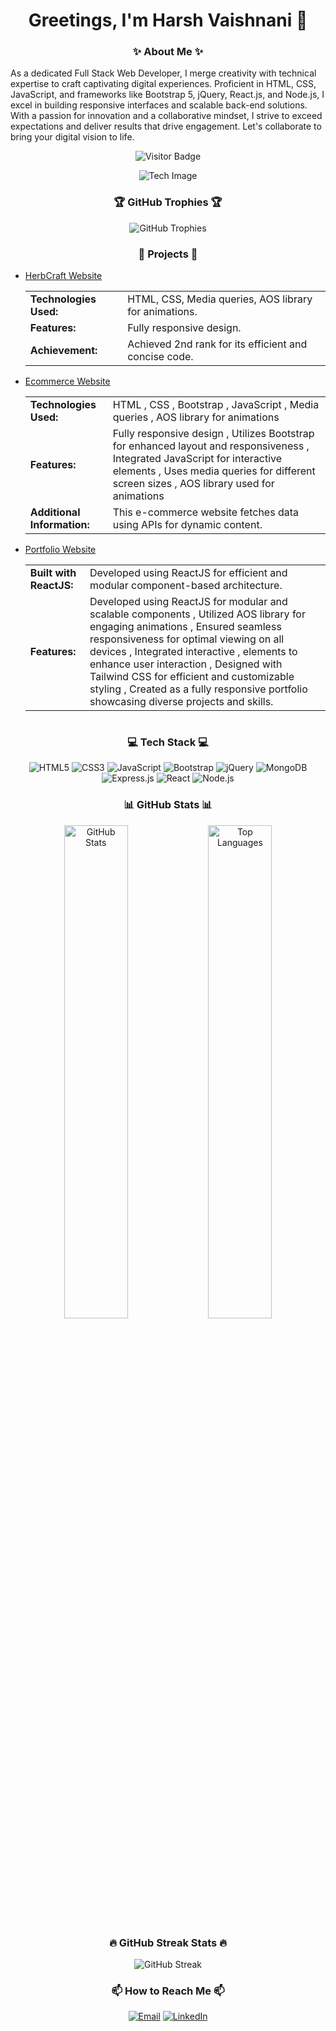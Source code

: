 <h1 align="center"> Greetings, I'm Harsh Vaishnani 👋</h1>

<!--
**Harsh-Vaishnani/Harsh-Vaishnani** is a ✨ _special_ ✨ repository because its `README.md` (this file) appears on your GitHub profile.
-->

<h3 align="center">✨ About Me ✨</h3>
    
<p>
As a dedicated Full Stack Web Developer, I merge creativity with technical expertise to craft captivating digital experiences. Proficient in HTML, CSS, JavaScript, and frameworks like Bootstrap 5, jQuery, React.js, and Node.js, I excel in building responsive interfaces and scalable back-end solutions. With a passion for innovation and a collaborative mindset, I strive to exceed expectations and deliver results that drive engagement. Let's collaborate to bring your digital vision to life.
</p>

<p align="center">
    <img src="https://komarev.com/ghpvc/?username=Harsh-Vaishnani&color=blue&style=flat-square" alt="Visitor Badge" />
</p>

<div align="center">
    <img src="https://r4.wallpaperflare.com/wallpaper/435/542/549/javascript-google-node-js-html-microsoft-visual-studio-hd-wallpaper-37820829361743c78ebe5d791ed75946.jpg" alt="Tech Image" />
</div>

<h3 align="center">🏆 GitHub Trophies 🏆</h3>
<p align="center">
    <img src="https://github-profile-trophy.vercel.app/?username=Harsh-Vaishnani&theme=noctis_minimus" alt="GitHub Trophies" />
</p>

<h3 align="center">📂 Projects 📂</h3>
<ul>
  <li>
            <a href="https://github.com/Harsh-Vaishnani/Project1">HerbCraft Website</a>
      <div style="display: flex;">
      <table>
  <tr>
    <td><strong>Technologies Used:</strong></td>
    <td>HTML, CSS, Media queries, AOS library for animations.</td>
  </tr>
    <tr>
    <td><strong>Features:</strong></td>
    <td>Fully responsive design.</td>
  </tr>
            <tr>
    <td><strong>Achievement:</strong></td>
    <td>Achieved 2nd rank for its efficient and concise code.</td>
  </tr>
</table>
</div>
  </li>
    <li><a href="https://github.com/Harsh-Vaishnani/Project2">Ecommerce Website</a>
              <div style="display: flex;">
      <table>
  <tr>
    <td><strong>Technologies Used:</strong></td>
    <td>HTML , CSS , Bootstrap , JavaScript , Media queries , AOS library for animations</td>
  </tr>
    <tr>
    <td><strong>Features:</strong></td>
    <td>Fully responsive design , Utilizes Bootstrap for enhanced layout and responsiveness , Integrated JavaScript for interactive elements , Uses media queries for different screen sizes , AOS library used for animations</td>
  </tr>
            <tr>
    <td><strong>Additional Information:</strong></td>
    <td>This e-commerce website fetches data using APIs for dynamic content.</td>
  </tr>
</table>
</div>
    </li>
    <li><a href="https://github.com/Harsh-Vaishnani/Project3">Portfolio Website</a> 
    <div style="display: flex;">
      <table>
  <tr>
    <td><strong>Built with ReactJS:</strong></td>
    <td>Developed using ReactJS for efficient and modular component-based architecture.</td>
  </tr>
    <tr>
    <td><strong>Features:</strong></td>
    <td>Developed using ReactJS for modular and scalable components , Utilized AOS library for engaging animations , Ensured seamless responsiveness for optimal viewing on all devices , Integrated interactive , elements to enhance user interaction , Designed with Tailwind CSS for efficient and customizable styling , Created as a fully responsive portfolio showcasing diverse projects and skills.</td>
  </tr>

</table>
</div>
    </li>
</ul>
<h3 align="center">💻 Tech Stack 💻</h3>
<p align="center">
    <img src="https://img.shields.io/badge/HTML5-E34F26?style=for-the-badge&logo=html5&logoColor=white" alt="HTML5" />
    <img src="https://img.shields.io/badge/CSS3-1572B6?style=for-the-badge&logo=css3&logoColor=white" alt="CSS3" />
    <img src="https://img.shields.io/badge/JavaScript-F7DF1E?style=for-the-badge&logo=javascript&logoColor=black" alt="JavaScript" />
    <img src="https://img.shields.io/badge/Bootstrap-563D7C?style=for-the-badge&logo=bootstrap&logoColor=white" alt="Bootstrap" />
    <img src="https://img.shields.io/badge/jQuery-0769AD?style=for-the-badge&logo=jquery&logoColor=white" alt="jQuery" />
    <img src="https://img.shields.io/badge/MongoDB-4EA94B?style=for-the-badge&logo=mongodb&logoColor=white" alt="MongoDB" />
    <img src="https://img.shields.io/badge/Express.js-000000?style=for-the-badge&logo=express&logoColor=white" alt="Express.js" />
    <img src="https://img.shields.io/badge/React-20232A?style=for-the-badge&logo=react&logoColor=61DAFB" alt="React" />
    <img src="https://img.shields.io/badge/Node.js-339933?style=for-the-badge&logo=nodedotjs&logoColor=white" alt="Node.js" />
</p>

<h3 align="center">📊 GitHub Stats 📊</h3>

<div align="center">
    
<img src="https://github-readme-stats.vercel.app/api?username=Harsh-Vaishnani&show_icons=true&theme=noctis_minimus" alt="GitHub Stats" width="45%" />
    
<img src="https://github-readme-stats.vercel.app/api/top-langs/?username=Harsh-Vaishnani&layout=compact&theme=noctis_minimus" alt="Top Languages" width="45%" />

</div>

<h3 align="center">🔥 GitHub Streak Stats 🔥</h3>
<p align="center">
    <img src="https://github-readme-streak-stats.herokuapp.com/?user=Harsh-Vaishnani&theme=noctis_minimus" alt="GitHub Streak" />
</p>


<h3 align="center">📫 How to Reach Me 📫</h3>

<p align="center">
    <a href="mailto:vaishnaniharsh8@gmail.com"><img src="https://img.shields.io/badge/Email-D14836?style=for-the-badge&logo=gmail&logoColor=white" alt="Email" /></a>
    <a href="https://www.linkedin.com/in/harsh-vaishnani-23138a200"><img src="https://img.shields.io/badge/LinkedIn-0077B5?style=for-the-badge&logo=linkedin&logoColor=white" alt="LinkedIn" /></a>
</p>
